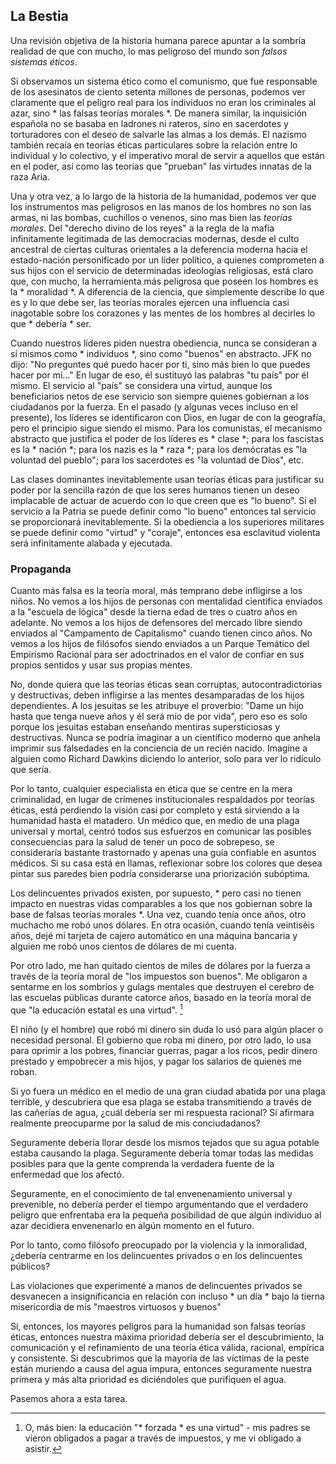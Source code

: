 ## La Bestia

Una revisión objetiva de la historia humana parece apuntar a la sombría realidad de que con mucho, lo mas peligroso del mundo son *falsos sistemas éticos*.

Si observamos un sistema ético como el comunismo, que fue responsable de los asesinatos de ciento setenta millones de personas, podemos ver claramente que el peligro real para los individuos no eran los criminales al azar, sino * las falsas teorías morales *. De manera similar, la inquisición española no se basaba en ladrones ni rateros, sino en sacerdotes y torturadores con el deseo de salvarle las almas a los demás. El nazismo también recaía en teorías éticas particulares sobre la relación entre lo individual y lo colectivo, y el imperativo moral de servir a aquellos que están en el poder, así como las teorías que "prueban" las virtudes innatas de la raza Aria.

Una y otra vez, a lo largo de la historia de la humanidad, podemos ver que los instrumentos mas peligrosos en las manos de los hombres no son las armas, ni las bombas, cuchillos o venenos, sino mas bien las *teorías morales*. Del "derecho divino de los reyes" a la regla de la mafia infinitamente legitimada de las democracias modernas, desde el culto ancestral de ciertas culturas orientales a la deferencia moderna hacia el estado-nación personificado por un líder político, a quienes comprometen a sus hijos con el servicio de determinadas ideologías religiosas, está claro que, con mucho, la herramienta más peligrosa que poseen los hombres es la * moralidad *. A diferencia de la ciencia, que simplemente describe lo que es y lo que debe ser, las teorías morales ejercen una influencia casi inagotable sobre los corazones y las mentes de los hombres al decirles lo que * debería * ser.

Cuando nuestros líderes piden nuestra obediencia, nunca se consideran a sí mismos como * individuos *, sino como "buenos" en abstracto. JFK no dijo: "No preguntes qué puedo hacer por ti, sino más bien lo que puedes hacer por mí..." En lugar de eso, él sustituyó las palabras "tu país" por él mismo. El servicio al "país" se considera una virtud, aunque los beneficiarios netos de ese servicio son siempre quienes gobiernan a los ciudadanos por la fuerza. En el pasado (y algunas veces incluso en el presente), los líderes se identificaron con Dios, en lugar de con la geografía, pero el principio sigue siendo el mismo. Para los comunistas, el mecanismo abstracto que justifica el poder de los líderes es * clase *; para los fascistas es la * nación *; para los nazis es la * raza *; para los demócratas es "la voluntad del pueblo"; para los sacerdotes es "la voluntad de Dios", etc.

Las clases dominantes inevitablemente usan teorías éticas para justificar su poder por la sencilla razón de que los seres humanos tienen un deseo implacable de actuar de acuerdo con lo que creen que es "lo bueno". Si el servicio a la Patria se puede definir como "lo bueno" entonces tal servicio se proporcionará inevitablemente. Si la obediencia a los superiores militares se puede definir como "virtud" y "coraje", entonces esa esclavitud violenta será infinitamente alabada y ejecutada.

### Propaganda

Cuanto más falsa es la teoría moral, más temprano debe infligirse a los niños. No vemos a los hijos de personas con mentalidad científica enviados a la "escuela de lógica" desde la tierna edad de tres o cuatro años en adelante. No vemos a los hijos de defensores del mercado libre siendo enviados al "Campamento de Capitalismo" cuando tienen cinco años. No vemos a los hijos de filósofos siendo enviados a un Parque Temático del Empirismo Racional para ser adoctrinados en el valor de confiar en sus propios sentidos y usar sus propias mentes.

No, donde quiera que las teorías éticas sean corruptas, autocontradictorias y destructivas, deben infligirse a las mentes desamparadas de los hijos dependientes. A los jesuitas se les atribuye el proverbio: "Dame un hijo hasta que tenga nueve años y él será mío de por vida", pero eso es solo porque los jesuitas estaban enseñando mentiras supersticiosas y destructivas. Nunca se podría imaginar a un científico moderno que anhela imprimir sus falsedades en la conciencia de un recién nacido. Imagine a alguien como Richard Dawkins diciendo lo anterior, solo para ver lo ridículo que sería.

Por lo tanto, cualquier especialista en ética que se centre en la mera criminalidad, en lugar de crímenes institucionales respaldados por teorías éticas, está perdiendo la visión casi por completo y está sirviendo a la humanidad hasta el matadero. Un médico que, en medio de una plaga universal y mortal, centró todos sus esfuerzos en comunicar las posibles consecuencias para la salud de tener un poco de sobrepeso, se consideraría bastante trastornado y apenas una guía confiable en asuntos médicos. Si su casa está en llamas, reflexionar sobre los colores que desea pintar sus paredes bien podría considerarse una priorización subóptima.

Los delincuentes privados existen, por supuesto, * pero casi no tienen impacto en nuestras vidas comparables a los que nos gobiernan sobre la base de falsas teorías morales *. Una vez, cuando tenía once años, otro muchacho me robó unos dólares. En otra ocasión, cuando tenía veintiséis años, dejé mi tarjeta de cajero automático en una máquina bancaria y alguien me robó unos cientos de dólares de mi cuenta.

Por otro lado, me han quitado cientos de miles de dólares por la fuerza a través de la teoría moral de "los impuestos son buenos". Me obligaron a sentarme en los sombríos y gulags mentales que destruyen el cerebro de las escuelas públicas durante catorce años, basado en la teoría moral de que "la educación estatal es una virtud". [^12]

El niño (y el hombre) que robó mi dinero sin duda lo usó para algún placer o necesidad personal. El gobierno que roba mi dinero, por otro lado, lo usa para oprimir a los pobres, financiar guerras, pagar a los ricos, pedir dinero prestado y empobrecer a mis hijos, y pagar los salarios de quienes me roban.

Si yo fuera un médico en el medio de una gran ciudad abatida por una plaga terrible, y descubriera que esa plaga se estaba transmitiendo a través de las cañerías de agua, ¿cuál debería ser mi respuesta racional? Si afirmara realmente preocuparme por la salud de mis conciudadanos?

Seguramente debería llorar desde los mismos tejados que su agua potable estaba causando la plaga. Seguramente debería tomar todas las medidas posibles para que la gente comprenda la verdadera fuente de la enfermedad que los afectó.

Seguramente, en el conocimiento de tal envenenamiento universal y prevenible, no debería perder el tiempo argumentando que el verdadero peligro que enfrentaba era la pequeña posibilidad de que algún individuo al azar decidiera envenenarlo en algún momento en el futuro.

Por lo tanto, como filósofo preocupado por la violencia y la inmoralidad, ¿debería centrarme en los delincuentes privados o en los delincuentes públicos?

Las violaciones que experimenté a manos de delincuentes privados se desvanecen a insignificancia en relación con incluso * un día * bajo la tierna misericordia de mis "maestros virtuosos y buenos"

Si, entonces, los mayores peligros para la humanidad son falsas teorías éticas, entonces nuestra máxima prioridad debería ser el descubrimiento, la comunicación y el refinamiento de una teoría ética válida, racional, empírica y consistente. Si descubrimos que la mayoría de las víctimas de la peste están muriendo a causa del agua impura, entonces seguramente nuestra primera y más alta prioridad es diciéndoles que purifiquen el agua.

Pasemos ahora a esta tarea.

[^12]: O, más bien: la educación "* forzada * es una virtud" - mis padres se vieron obligados a pagar a través de impuestos, y me vi obligado a asistir.